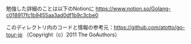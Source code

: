 勉強した詳細のことは以下のNotionに
https://www.notion.so/Golang-c018917fc1b9455aa3ad0df1b9c3cbe0

このディレクトリ内のコードと情報の参考元：https://github.com/atotto/go-tour-jp （Copyright（c）2011 The GoAuthors）
